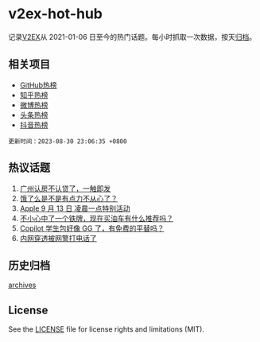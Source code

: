 # v2ex-hot-hub

 记录[V2EX](https://www.v2ex.com/)从 2021-01-06 日至今的热门话题。每小时抓取一次数据，按天[归档](archives)。
 
 ## 相关项目

- [GitHub热榜](https://github.com/lonnyzhang423/github-hot-hub)
- [知乎热榜](https://github.com/lonnyzhang423/zhihu-hot-hub)
- [微博热榜](https://github.com/lonnyzhang423/weibo-hot-hub)
- [头条热榜](https://github.com/lonnyzhang423/toutiao-hot-hub)
- [抖音热榜](https://github.com/lonnyzhang423/douyin-hot-hub)


 `更新时间：2023-08-30 23:06:35 +0800`

## 热议话题

1. [广州认房不认贷了，一触即发](https://www.v2ex.com/t/969407)
1. [饿了么是不是有点力不从心了？](https://www.v2ex.com/t/969367)
1. [Apple 9 月 13 日 凌晨一点特别活动](https://www.v2ex.com/t/969340)
1. [不小心中了一个铁牌，现在买油车有什么推荐吗？](https://www.v2ex.com/t/969406)
1. [Copilot 学生包好像 GG 了，有免费的平替吗？](https://www.v2ex.com/t/969415)
1. [内网穿透被网警打电话了](https://www.v2ex.com/t/969512)

## 历史归档

[archives](archives)

## License

See the [LICENSE](LICENSE) file for license rights and limitations (MIT).
